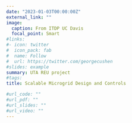 ```yaml
---
date: "2023-01-03T00:00:00Z"
external_link: ""
image:
  caption: From ITDP UC Davis
  focal_point: Smart
#links:
#- icon: twitter
#  icon_pack: fab
#  name: Follow
#  url: https://twitter.com/georgecushen
#slides: example
summary: UTA REU project
#tags:
title: Scalable Microgrid Design and Controls

#url_code: ""
#url_pdf: ""
#url_slides: ""
#url_video: ""
---
```

